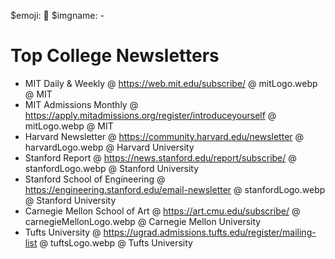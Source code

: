 $emoji: 📃
$imgname: -

# Top College Newsletters

- MIT Daily & Weekly @ https://web.mit.edu/subscribe/ @ mitLogo.webp @ MIT
- MIT Admissions Monthly @ https://apply.mitadmissions.org/register/introduceyourself @ mitLogo.webp @ MIT
- Harvard Newsletter @ https://community.harvard.edu/newsletter @ harvardLogo.webp @ Harvard University
- Stanford Report @ https://news.stanford.edu/report/subscribe/ @ stanfordLogo.webp @ Stanford University
- Stanford School of Engineering @ https://engineering.stanford.edu/email-newsletter @ stanfordLogo.webp @ Stanford University
- Carnegie Mellon School of Art @ https://art.cmu.edu/subscribe/ @ carnegieMellonLogo.webp @ Carnegie Mellon University
- Tufts University @ https://ugrad.admissions.tufts.edu/register/mailing-list @ tuftsLogo.webp @ Tufts University